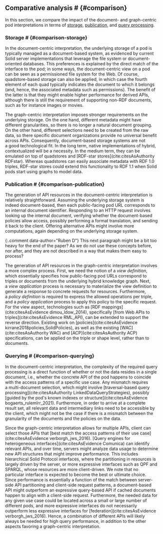 ## Comparative analysis # {#comparison}
In this section,
we compare the impact of the document- and graph-centric pod interpretations
in terms of
[storage](#comparison-storage),
[publication](#comparison-publication),
and [query processing](#comparison-querying).

### Storage # {#comparison-storage}
In the document-centric interpretation,
the underlying storage of a pod is typically managed
as a document-based system,
as evidenced by current Solid server implementations
that leverage the file system or document-oriented databases.
This preferences is explained by
the direct match of the interface to the pod;
in some ways,
the document-centric view on a pod
can be seen as a permissioned file system for the Web.
Of course,
quadstore-based storage can also be applied,
in which case the fourth element of each quad
typically indicates the document to which it belongs
(and, hence, the associated metadata such as permissions).
The benefit of the latter
is that they might enable higher performance for derived APIs,
although there is still the requirement of supporting non-RDF documents,
such as for instance images or movies.

The graph-centric interpretation imposes stronger requirements
on the underlying storage.
On the one hand,
different metadata might have different granularities,
so there is no longer a natural document grouping.
On the other hand,
different selections need to be created from the raw data,
so there specific document organizations provide no universal benefit across APIs.
Consequently,
document-based storage systems are not a good technological fit.
In the long term,
native implementations of hybrid, contextualized will be a necessity.
In the medium term,
they can be emulated on top of quadstores
and [RDF-star stores](cite:citesAsAuthority RDFstar).
Whereas quadstores can easily associate metadata with RDF 1.0 triples,
RDF-star stores could extend this functionality to RDF 1.1
when Solid pods start using graphs to model data.

### Publication # {#comparison-publication}
The generation of API resources in the document-centric interpretation
is relatively straightforward.
Assuming the underlying storage system is indeed document-based,
then each public-facing pod URL corresponds to an internal document identifier.
Responding to an HTTP request involves looking up the internal document,
verifying whether the document-based policies allow access,
possibly performing a format translation,
and sending it back to the client.
Offering alternative APIs might involve more computations,
again depending on the underlying storage system.


{:.comment data-author="Ruben D"}
This next paragraph might be a bit too heavy for the end of the paper? 
As we do not use these concepts before, nor after, 
and they are not described in a way that makes them easy to process?

The generation of API resources in the graph-centric interpretation
involves a more complex process.
First,
we need the notion of a _view definition_,
which essentially specifies how public-facing pod URLs
correspond to triples or documents from the underlying hybrid knowledge graph.
Next,
a _view application_ process is necessary
to materialize the view definition
to generate a response to concrete requests for resources.
Furthermore,
a _policy definition_ is required to express
the allowed operations per triple,
and a _policy application_ process
to apply this policy to the specific request.
For the view aspect,
technologies such as [RDF mappings](cite:citesAsEvidence dimou_ldow_2014),
specifically [from Web APIs to triples](cite:citesAsEvidence RML_API),
can be extended to support the reverse direction.
Existing work on [policies](cite:citesAsEvidence kirrane2018policies,SolidPolicies),
as well as the existing
[WAC](cite:citesAsAuthority WAC) and [ACP](cite:citesAsAuthority ACP) specifications,
can be applied on the triple or shape level,
rather than to documents.

### Querying # {#comparison-querying}
In the document-centric interpretation,
the complexity of the required query processing
is a direct function of whether or not the data resides in a single document,
i.e.,
whether the concrete API of the pod
happens to coincide with the access patterns of a specific use case.
Any mismatch requires a multi-document selection,
which might involve [traversal-based query processing](cite:citesAsAuthority LinkedDataQueryStrategies),
possibly [guided by the pod's known indexes or structure](cite:citesAsEvidence bogaerts_rulemlrr_2021).
Furthermore,
in order to arrive at a complete result set,
all relevant data and intermediary links need to be accessible by the client,
which might not be the case if there is a mismatch
between the granularity of the documents and the policies on the data.

Since the graph-centric interpretation
allows for multiple APIs,
client can select those APIs
that [best match the access patterns of their use case](cite:citesAsEvidence verborgh_jws_2016).
[Query engines for heterogeneous interfaces](cite:citesAsEvidence Comunica)
can identify relevant APIs,
and over time,
servers might analyze data usage
to determine new API structures that might improve performance.
This includes hierarchical Solid Protocol interfaces,
where the partitioning in resources is largely driven by the server,
or more expressive interfaces such as QPF and SPARQL,
whose resources are more client-driven.
We note that no particular interface is expected
to become the best or ultimate choice.
Since performance is essentially a function
of the match between server-side API partitioning
and client-side request patterns,
a document-based API might outperform an expressive query-based API
if cached documents happen to align with a client-side request.
Furthermore,
the needed data for any given use case
could be located across a small or large number of different pods,
and more expressive interfaces do not necessarily outperform
less expressive interfaces for [federation](cite:citesAsEvidence verborgh_jws_2016).
Hence,
a combination of different APIs
will likely always be needed for high query performance,
in addition to the other aspects favoring a graph-centric interpretation.
